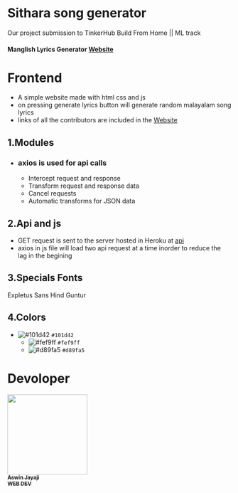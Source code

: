 # Sithara song generator
  Our project submission to TinkerHub Build From Home || ML track
  #### Manglish Lyrics Generator [Website](https://nandakishormpai.co/manglish_lyrics_generator/)
  
# Frontend 

- A simple website made with html css and js 
- on pressing generate lyrics button will generate random malayalam song lyrics 
- links of all the contributors are included in the [Website](https://nandakishormpai.co/manglish_lyrics_generator/)
## 1.Modules 
- ### axios is used for api calls 
  - Intercept request and response
  - Transform request and response data
  - Cancel requests
  - Automatic transforms for JSON data
## 2.Api and js 
- GET request is sent to the server hosted in Heroku at [api](https://manglish-lyrics-generator.herokuapp.com/)
- axios in js file will load two api request at a time inorder to reduce the lag in the begining
## 3.Specials Fonts
 Expletus Sans
 Hind Guntur
## 4.Colors

- ![#101d42](https://via.placeholder.com/15/f03c15/000000?text=+) `#101d42`
  - ![#fef9ff](https://via.placeholder.com/15/f03c15/000000?text=+) `#fef9ff`
  - ![#d89fa5](https://via.placeholder.com/15/f03c15/000000?text=+) `#d89fa5`

# Devoloper
 <td align="center"><a href="https://github.com/aswinjayaji"><img src="https://avatars.githubusercontent.com/u/56126732?v=4" width="180px;" alt=""/><br /><sub><b>Aswin Jayaji<br />WEB DEV</b></sub></a><br />


